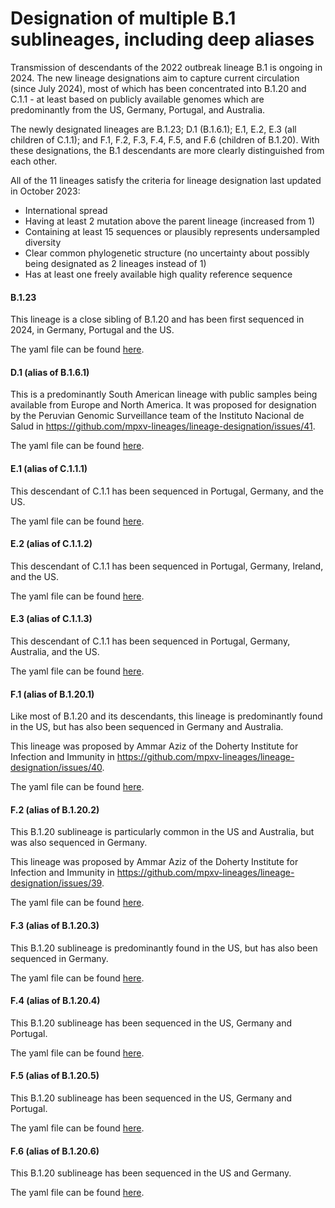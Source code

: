 # Designation of multiple B.1 sublineages, including deep aliases

Transmission of descendants of the 2022 outbreak lineage B.1 is ongoing in 2024. The new lineage designations aim to capture current circulation (since July 2024), most of which has been concentrated into B.1.20 and C.1.1 - at least based on publicly available genomes which are predominantly from the US, Germany, Portugal, and Australia.

The newly designated lineages are B.1.23; D.1 (B.1.6.1); E.1, E.2, E.3 (all children of C.1.1); and F.1, F.2, F.3, F.4, F.5, and F.6 (children of B.1.20). With these designations, the B.1 descendants are more clearly distinguished from each other.

All of the 11 lineages satisfy the criteria for lineage designation last updated in October 2023:

- International spread
- Having at least 2 mutation above the parent lineage (increased from 1)
- Containing at least 15 sequences or plausibly represents undersampled diversity
- Clear common phylogenetic structure (no uncertainty about possibly being designated as 2 lineages instead of 1)
- Has at least one freely available high quality reference sequence

#### B.1.23

This lineage is a close sibling of B.1.20 and has been first sequenced in 2024, in Germany, Portugal and the US.

The yaml file can be found [here](../lineages/B.1.23.yml).

#### D.1 (alias of B.1.6.1)

This is a predominantly South American lineage with public samples being available from Europe and North America. It was proposed for designation by the Peruvian Genomic Surveillance team of the Instituto Nacional de Salud in <https://github.com/mpxv-lineages/lineage-designation/issues/41>.

The yaml file can be found [here](../lineages/D.1.yml).

#### E.1 (alias of C.1.1.1)

This descendant of C.1.1 has been sequenced in Portugal, Germany, and the US.

The yaml file can be found [here](../lineages/E.1.yml).

#### E.2 (alias of C.1.1.2)

This descendant of C.1.1 has been sequenced in Portugal, Germany, Ireland, and the US.

The yaml file can be found [here](../lineages/E.2.yml).

#### E.3 (alias of C.1.1.3)

This descendant of C.1.1 has been sequenced in Portugal, Germany, Australia, and the US.

The yaml file can be found [here](../lineages/E.3.yml).

#### F.1 (alias of B.1.20.1)

Like most of B.1.20 and its descendants, this lineage is predominantly found in the US, but has also been sequenced in Germany and Australia.

This lineage was proposed by Ammar Aziz of the Doherty Institute for Infection and Immunity in <https://github.com/mpxv-lineages/lineage-designation/issues/40>.

The yaml file can be found [here](../lineages/F.1.yml).

#### F.2 (alias of B.1.20.2)

This B.1.20 sublineage is particularly common in the US and Australia, but was also sequenced in Germany.

This lineage was proposed by Ammar Aziz of the Doherty Institute for Infection and Immunity in <https://github.com/mpxv-lineages/lineage-designation/issues/39>.

The yaml file can be found [here](../lineages/F.2.yml).

#### F.3 (alias of B.1.20.3)

This B.1.20 sublineage is predominantly found in the US, but has also been sequenced in Germany.

The yaml file can be found [here](../lineages/F.3.yml).

#### F.4 (alias of B.1.20.4)

This B.1.20 sublineage has been sequenced in the US, Germany and Portugal.

The yaml file can be found [here](../lineages/F.4.yml).

#### F.5 (alias of B.1.20.5)

This B.1.20 sublineage has been sequenced in the US, Germany and Portugal.

The yaml file can be found [here](../lineages/F.5.yml).

#### F.6 (alias of B.1.20.6)

This B.1.20 sublineage has been sequenced in the US and Germany.

The yaml file can be found [here](../lineages/F.6.yml).
